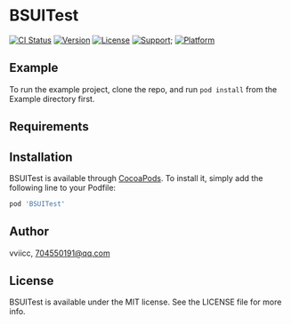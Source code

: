 # BSUITest

[![CI Status](https://img.shields.io/travis/vviicc/BSUITest.svg?style=flat)](https://travis-ci.org/vviicc/BSUITest)
[![Version](https://img.shields.io/cocoapods/v/BSUITest.svg?style=flat)](https://cocoapods.org/pods/BSUITest)
[![License](https://img.shields.io/cocoapods/l/BSUITest.svg?style=flat)](https://cocoapods.org/pods/BSUITest)
[![Support](https://img.shields.io/badge/support-iOS%206%2B%20-blue.svg?style=flat)](https://www.apple.com/nl/ios/);
[![Platform](https://img.shields.io/cocoapods/p/BSUITest.svg?style=flat)](https://cocoapods.org/pods/BSUITest)

## Example

To run the example project, clone the repo, and run `pod install` from the Example directory first.

## Requirements

## Installation

BSUITest is available through [CocoaPods](https://cocoapods.org). To install
it, simply add the following line to your Podfile:

```ruby
pod 'BSUITest'
```

## Author

vviicc, 704550191@qq.com

## License

BSUITest is available under the MIT license. See the LICENSE file for more info.
